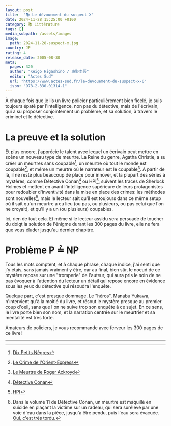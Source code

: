 ```yaml
---
layout: post
title:  "📚 Le dévouement du suspect X"
date: 2024-11-28 15:25:00 +0100
category: 📚 Littérature
tags: []
media_subpath: /assets/images
image:
  path: 2024-11-28-suspect-x.jpg
country: JP
rating: 4
release_date: 2005-08-30
meta:
  pages: 320
  author: "Keigo Higashino / 東野圭吾"
  editor: "Actes Sud"
  url: "https://www.actes-sud.fr/le-devouement-du-suspect-x-0"
  isbn: "978-2-330-01314-1"
---
```


À chaque fois que je lis un livre policier particulièrement bien ficelé, je suis toujours épaté par l'intelligence, non pas du détective, mais de l'écrivain, qui a su proposer conjointement un problème, et sa solution, à travers le criminel et le détective.

# La preuve et la solution

Et plus encore, j'apprécie le talent avec lequel un écrivain peut mettre en scène un nouveau type de meurtre. La Reine du genre, Agatha Christie, a su créer un meurtres sans coupable[^1], un meurtre où tout le monde est coupable[^2], et même un meurtre où le narrateur est le coupable[^3]. A partir de là, il ne reste plus beaucoup de place pour innover, et la plupart des séries à mystères, comme Détective Conan[^4] ou HPI[^5], suivent les traces de Sherlock Holmes et mettent en avant l'intelligence supérieure de leurs protagonistes pour redoubler d'inventivité dans la mise en place des crimes: les méthodes sont nouvelles[^6], mais le lecteur sait qu'il est toujours dans ce même setup où il sait qu'un meurtre a eu lieu (ou pas, ou plusieurs, ou pas celui que l'on ne croyait), et qu'il y a un (ou plusieurs) coupables.

Ici, rien de tout cela. Et même si le lecteur assidu sera persuadé de toucher du doigt la solution de l'énigme durant les 300 pages du livre, elle ne fera que vous éluder jusqu'au dernier chapitre.

# Problème P ≟ NP

Tous les mots comptent, et à chaque phrase, chaque indice, j'ai senti que j'y étais, sans jamais vraiment y être, car au final, bien sûr, le noeud de ce mystère repose sur une "tromperie" de l'auteur, qui aura pris le soin de ne pas évoquer à l'attention du lecteur un détail qui repose encore en évidence sous les yeux du détective qui résoudra l'enquête.

Quelque part, c'est presque dommage. Le "héros", Manabu Yukawa, n'intervient qu'à la moitié du livre, et résout le mystère presque au premier coup d'oeil, sans que l'on ne suive trop son enquête à ce sujet. En ce sens, le livre porte bien son nom, et la narration centrée sur le meurtrier et sa mentalité est très forte.

Amateurs de policiers, je vous recommande avec ferveur les 300 pages de ce livre!

* * *
[^1]: [<i class="fab fa-wikipedia-w"></i> Dix Petits Nègres](https://fr.wikipedia.org/wiki/Dix_Petits_N%C3%A8gres)
[^2]: [<i class="fab fa-wikipedia-w"></i> Le Crime de l'Orient-Express](https://fr.wikipedia.org/wiki/Le_Crime_de_l%27Orient-Express)
[^3]: [<i class="fab fa-wikipedia-w"></i> Le Meurtre de Roger Ackroyd](https://fr.wikipedia.org/wiki/Le_Meurtre_de_Roger_Ackroyd)
[^4]: [<i class="fab fa-wikipedia-w"></i> Détective Conan](https://fr.wikipedia.org/wiki/D%C3%A9tective_Conan)
[^5]: [<i class="fab fa-wikipedia-w"></i> HPI](https://fr.wikipedia.org/wiki/HPI_(s%C3%A9rie_t%C3%A9l%C3%A9vis%C3%A9e))
[^6]: Dans le volume 11 de Détective Conan, un meurtre est maquillé en suicide en plaçant la victime sur un radeau, qui sera surélevé par une voie d'eau dans la pièce, jusqu'à être pendu, puis l'eau sera évacuée. [Oui, c'est très tordu.](https://www.detectiveconanworld.com/wiki/The_Mist_Goblin_Legend_Murder_Case#Resolution)
